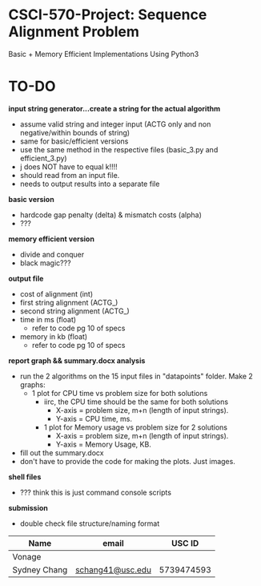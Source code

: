 # CSCI-570-Project: Sequence Alignment Problem
Basic + Memory Efficient Implementations
Using Python3

# TO-DO
**input string generator...create a string for the actual algorithm**
- assume valid string and integer input (ACTG only and non negative/within bounds of string)
- same for basic/efficient versions
- use the same method in the respective files (basic_3.py and efficient_3.py)
- j does NOT have to equal k!!!!
- should read from an input file.
- needs to output results into a separate file


**basic version**
- hardcode gap penalty (delta) & mismatch costs (alpha)
- ???

**memory efficient version**
- divide and conquer
- black magic???

**output file**
- cost of alignment (int)
- first string alignment (ACTG_)
- second string alignment (ACTG_)
- time in ms (float) 
    - refer to code pg 10 of specs
- memory in kb (float)
    - refer to code pg 10 of specs

**report graph && summary.docx analysis**
- run the 2 algorithms on the 15 input files in "datapoints" folder. Make 2 graphs:
    - 1 plot for CPU time vs problem size for both solutions
        - iirc, the CPU time should be the same for both solutions
            - X-axis = problem size, m+n (length of input strings). 
            - Y-axis = CPU time, ms.
        - 1 plot for Memory usage vs problem size for 2 solutions
            - X-axis = problem size, m+n (length of input strings). 
            - Y-axis = Memory Usage, KB.
- fill out the summary.docx
- don't have to provide the code for making the plots. Just images. 
    
**shell files**
- ??? think this is just command console scripts 

**submission**
- double check file structure/naming format



| Name               | email            | USC ID     |
| ------------------ | ---------------- | ---------- |
| Vonage       |   |  |
| Sydney Chang       | schang41@usc.edu | 5739474593 |



